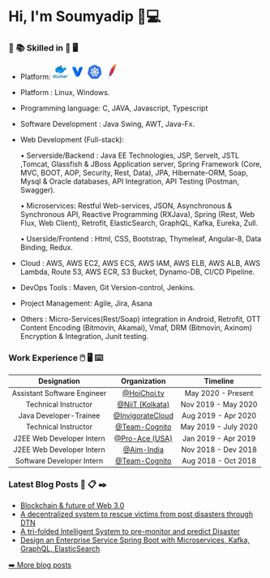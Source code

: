 # Hi, I'm Soumyadip 👋💻
<!---[![HitCount](http://hits.dwyl.com/soumyadip007/soumyadip007.svg)](http://hits.dwyl.com/soumyadip007/soumyadip007)--->


### :open_book: :books: Skilled in :closed_book: :desktop_computer:
- Platform:
<code><img height="30" src="https://raw.githubusercontent.com/github/explore/80688e429a7d4ef2fca1e82350fe8e3517d3494d/topics/docker/docker.png"></code>
<code><img height="30" src="https://raw.githubusercontent.com/github/explore/80688e429a7d4ef2fca1e82350fe8e3517d3494d/topics/vagrant/vagrant.png"></code>
<code><img height="30" src="https://raw.githubusercontent.com/github/explore/80688e429a7d4ef2fca1e82350fe8e3517d3494d/topics/kubernetes/kubernetes.png"></code>
<code><img height="30" src="https://raw.githubusercontent.com/github/explore/80688e429a7d4ef2fca1e82350fe8e3517d3494d/topics/maven/maven.png"></code>


- Platform : Linux, Windows.

- Programming language: C, JAVA, Javascript, Typescript

- Software Development : Java Swing, AWT, Java-Fx.

- Web Development (Full-stack):

  •  Serverside/Backend : Java EE Technologies, JSP, Servelt, JSTL ,Tomcat, Glassfish & JBoss Application server, Spring Framework (Core, MVC, BOOT, AOP, Security, Rest, Data), JPA, Hibernate-ORM, Soap, Mysql & Oracle databases, API Integration, API Testing (Postman, Swagger).

  • Microservices: Restful Web-services, JSON, Asynchronous & Synchronous API, Reactive Programming (RXJava), Spring (Rest, Web Flux, Web Client), Retrofit, ElasticSearch, GraphQL, Kafka, Eureka, Zull.

  • Userside/Frontend : Html, CSS, Bootstrap, Thymeleaf, Angular-8, Data Binding, Redux.

- Cloud : AWS, AWS EC2, AWS ECS, AWS IAM, AWS ELB, AWS ALB, AWS Lambda, Route 53, AWS ECR, S3 Bucket, Dynamo-DB, CI/CD Pipeline.

- DevOps Tools : Maven, Git Version-control, Jenkins.

- Project Management: Agile, Jira, Asana

- Others : Micro-Services(Rest/Soap) integration in Android, Retrofit, OTT Content Encoding (Bitmovin, Akamai), Vmaf, DRM (Bitmovin, Axinom) Encryption & Integration, Junit testing.


### Work Experience :computer_mouse: :desktop_computer: :keyboard:

| Designation | Organization | Timeline |
| :-: | :-: | :-: |
| Assistant Software Engineer | [@HoiChoi.tv](https://www.hoichoi.tv/) | May 2020 - Present |
| Technical Instructor | [@NiiT (Kolkata)](https://www.linkedin.com/posts/soumyadip-chowdhury_trainer-java-web-activity-6619275621568737280-dpDR) | Nov 2019 - May 2020 |
| Java Developer-Trainee | [@InvigorateCloud](https://invigoratecloud.com/) | Aug 2019 - Apr 2020 |
| Technical Instructor | [@Team-Cognito](https://www.linkedin.com/posts/soumyadip-chowdhury_trainer-summertraining-webapplicationdevelopment-activity-6552178927043997696-FhR3) | May 2019 - July 2020 |
| J2EE Web Developer Intern | [@Pro-Ace (USA)](https://lightningspeedmatchmaker.com/#our-team) | Jan 2019 - Apr 2019 |
| J2EE Web Developer Intern | [@Aim-India](http://www.aimindia.org.in) | Nov 2018 - Dev 2018 |
| Software Developer Intern | [@Team-Cognito]() | Aug 2018 - Oct 2018 |

### Latest Blog Posts :speech_balloon: :clipboard: :black_nib:
  <ul>
    <li><a href="https://medium.com/@iamsoumyadip/blockchain-future-of-web-3-0-3efe6f234f4a" />Blockchain & future of Web 3.0</a></li>
   <li><a href="https://medium.com/@iamsoumyadip/a-decentralized-system-to-rescue-victims-from-natural-and-man-made-post-disasters-through-dtn-8a3faee687b8" />A decentralized system to rescue victims from post disasters through DTN</a></li>
   <li><a href="https://medium.com/@iamsoumyadip/a-tri-folded-intelligent-system-to-pre-monitor-and-predict-a-tsunami-flood-and-earthquake-based-b92961094b32" />A tri-folded Intelligent System to pre-monitor and predict Disaster</a></li>
      <li><a href="https://medium.com/@iamsoumyadip/design-an-enterprise-service-rest-api-with-mvc-binding-using-java-spring-boot-jpa-hibernate-db56108e7830" />Design an Enterprise Service Spring Boot with Microservices, Kafka, GraphQL, ElasticSearch</a></li>
  </ul>
<p><a href="https://medium.com/@iamsoumyadip">➡️ More blog posts</a></p>

